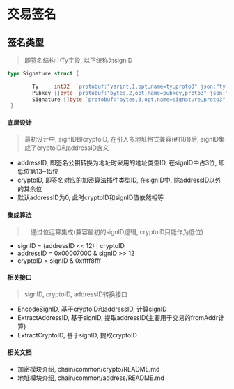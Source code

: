
# 交易签名

## 签名类型
>即签名结构中Ty字段, 以下统称为signID

```go
type Signature struct {
      
      	Ty     int32  `protobuf:"varint,1,opt,name=ty,proto3" json:"ty,omitempty"`
      	Pubkey []byte `protobuf:"bytes,2,opt,name=pubkey,proto3" json:"pubkey,omitempty"`
      	Signature []byte `protobuf:"bytes,3,opt,name=signature,proto3" json:"signature,omitempty"`
 }      
``` 

#### 底层设计
> 最初设计中, signID即cryptoID, 在引入多地址格式兼容(#1181)后, signID集成了cryptoID和addressID含义

* addressID, 即签名公钥转换为地址时采用的地址类型ID, 在signID中占3位, 即低位第13~15位
* cryptoID, 即签名对应的加密算法插件类型ID, 在signID中, 除addressID以外的其余位
* 默认addressID为0, 此时cryptoID和signID值依然相等

#### 集成算法
>　通过位运算集成(兼容最初的signID逻辑, cryptoID只能作为低位) 
* signID = (addressID << 12) | cryptoID
* addressID = 0x00007000 & signID >> 12
* cryptoID = signID & 0xffff8fff


#### 相关接口
> signID, cryptoID, addressID转换接口

* EncodeSignID, 基于cryptoID和addressID, 计算signID
* ExtractAddressID, 基于signID, 提取addressID(主要用于交易的fromAddr计算)
* ExtractCryptoID, 基于signID, 提取cryptoID


#### 相关文档
- 加密模块介绍, chain/common/crypto/README.md
- 地址模块介绍, chain/common/address/README.md
